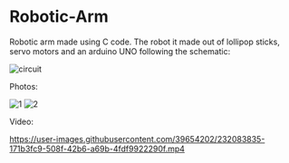 # Robotic-Arm
Robotic arm made using C code. The robot it made out of lollipop sticks, servo motors and an arduino UNO following the schematic:

![circuit](https://user-images.githubusercontent.com/39654202/232084113-04733972-e184-4d59-9b3b-507e267c2566.png)

Photos:

![1](https://user-images.githubusercontent.com/39654202/232084943-12f195c8-0087-4c5a-ba8a-93ad09dcabe5.jpg)
![2](https://user-images.githubusercontent.com/39654202/232084954-288f1553-47e0-4b2b-b792-d4b6a04d808a.jpg)

Video:

https://user-images.githubusercontent.com/39654202/232083835-171b3fc9-508f-42b6-a69b-4fdf9922290f.mp4
